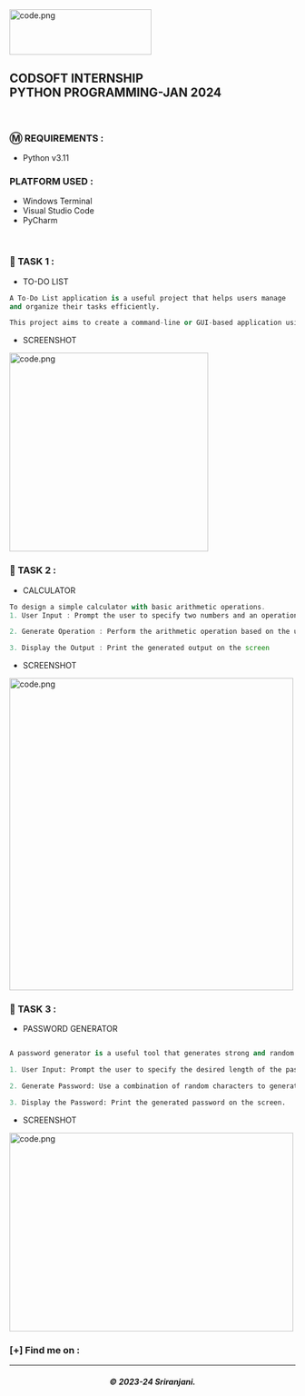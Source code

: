  <img src="https://github.com/SriranjaniSasikumar/CODSOFT/assets/126678293/3c37c647-e97f-489a-89ae-4c2afa31c90d" width="250px" height="80px" alt="code.png">

<h2> CODSOFT INTERNSHIP</br>PYTHON PROGRAMMING-JAN 2024 </h2>

</br>

### Ⓜ️ REQUIREMENTS :

- Python v3.11

### PLATFORM USED :

- Windows Terminal
- Visual Studio Code
- PyCharm

</br>

### 📝 TASK 1 :

- TO-DO LIST
 ```py
A To-Do List application is a useful project that helps users manage
and organize their tasks efficiently.

This project aims to create a command-line or GUI-based application using Python, allowing users to create, update, and track their to-do lists.
```
- SCREENSHOT

<img src="https://drive.google.com/file/d/1n53sKmH69KPJGgsopyxQBwsmy9GF-jSF/view" height="350px" alt="code.png"> 
</br>

### 📝 TASK 2 :

- CALCULATOR
```javascript
To design a simple calculator with basic arithmetic operations.
1. User Input : Prompt the user to specify two numbers and an operation choice.

2. Generate Operation : Perform the arithmetic operation based on the user's command

3. Display the Output : Print the generated output on the screen

``` 
- SCREENSHOT

<img src="C:\Users\user\Pictures\calculator task2 codsoft.PNG" width="500px" height="550px" alt="code.png">

</br>

### 📝 TASK 3 :

- PASSWORD GENERATOR

```py

A password generator is a useful tool that generates strong and random passwords for users. This project aims to create a password generator application using Python, allowing users to specify the length and complexity of the password.

1. User Input: Prompt the user to specify the desired length of the password.

2. Generate Password: Use a combination of random characters to generate a password of the specified length.

3. Display the Password: Print the generated password on the screen.

```

- SCREENSHOT

<img src="C:\Users\user\Pictures\calculator task2 codsoft.PNG" width="500px" height="350px" alt="code.png">

</br>

### [+] Find me on :



---

<h5 align="center">© 2023-24 Sriranjani.</h5>
